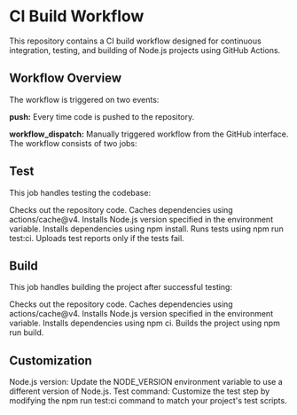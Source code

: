 # CI Build Workflow

This repository contains a CI build workflow designed for continuous integration, testing, and building of Node.js projects using GitHub Actions.

## Workflow Overview

The workflow is triggered on two events:

**push:** Every time code is pushed to the repository.

**workflow_dispatch:** Manually triggered workflow from the GitHub interface.
The workflow consists of two jobs:


## Test

This job handles testing the codebase:

Checks out the repository code.
Caches dependencies using actions/cache@v4.
Installs Node.js version specified in the environment variable.
Installs dependencies using npm install.
Runs tests using npm run test:ci.
Uploads test reports only if the tests fail.

## Build

This job handles building the project after successful testing:

Checks out the repository code.
Caches dependencies using actions/cache@v4.
Installs Node.js version specified in the environment variable.
Installs dependencies using npm ci.
Builds the project using npm run build.

## Customization

Node.js version: Update the NODE_VERSION environment variable to use a different version of Node.js.
Test command: Customize the test step by modifying the npm run test:ci command to match your project's test scripts.
